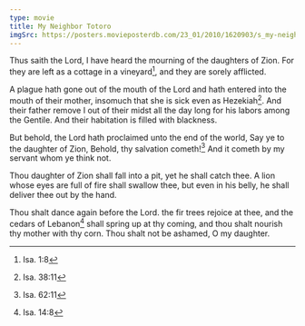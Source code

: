 ```yaml
---
type: movie
title: My Neighbor Totoro
imgSrc: https://posters.movieposterdb.com/23_01/2010/1620903/s_my-neighbor-totoro-the-totoro-experience-movie-poster_3f3b1d92.jpg
---
```


Thus saith the Lord, I have heard the mourning of the daughters of Zion. For they are left as a cottage in a vineyard[^isa-1-8], and they are sorely afflicted.

A plague hath gone out of the mouth of the Lord and hath entered into the mouth of their mother, insomuch that she is sick even as Hezekiah[^isa-38-11]. And their father remove I out of their midst all the day long for his labors among the Gentile. And their habitation is filled with blackness.

But behold, the Lord hath proclaimed unto the end of the world, Say ye to the daughter of Zion, Behold, thy salvation cometh![^isa-62-11] And it cometh by my servant whom ye think not.

Thou daughter of Zion shall fall into a pit, yet he shall catch thee. A lion whose eyes are full of fire shall swallow thee, but even in his belly, he shall deliver thee out by the hand.

Thou shalt dance again before the Lord. the fir trees rejoice at thee, and the cedars of Lebanon[^isa-14-8] shall spring up at thy coming, and thou shalt nourish thy mother with thy corn. Thou shalt not be ashamed, O my daughter.

[^isa-1-8]: Isa. 1:8
[^isa-38-11]: Isa. 38:11
[^isa-62-11]: Isa. 62:11
[^isa-14-8]: Isa. 14:8
